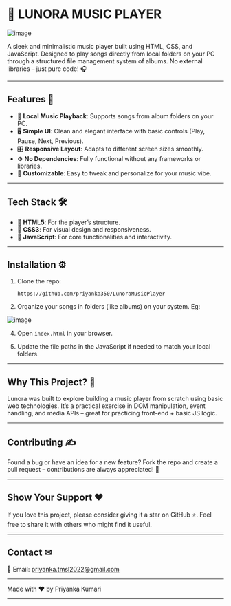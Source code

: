 # 🎵 LUNORA MUSIC PLAYER  

![image](https://github.com/user-attachments/assets/a4339eff-683d-4330-b5bb-e97969ade118)

A sleek and minimalistic music player built using HTML, CSS, and JavaScript. Designed to play songs directly from local folders on your PC through a structured file management system of albums. No external libraries – just pure code! 🎧

---

## Features 🌟  

- 🎼 **Local Music Playback**: Supports songs from album folders on your PC.  
- 🖥️ **Simple UI**: Clean and elegant interface with basic controls (Play, Pause, Next, Previous).  
- 🎛️ **Responsive Layout**: Adapts to different screen sizes smoothly.  
- ⚙️ **No Dependencies**: Fully functional without any frameworks or libraries.  
- 🎨 **Customizable**: Easy to tweak and personalize for your music vibe.

---

## Tech Stack 🛠️  

- 🧱 **HTML5**: For the player’s structure.  
- 🎨 **CSS3**: For visual design and responsiveness.  
- 🧠 **JavaScript**: For core functionalities and interactivity.

---

## Installation ⚙️  

1. Clone the repo:
   ```
   https://github.com/priyanka350/LunoraMusicPlayer
   ```

2. Organize your songs in folders (like albums) on your system. Eg: 
   
 ![image](https://github.com/user-attachments/assets/3897a8b7-2177-42d3-b9fe-2d3c00286feb)

  
4. Open ```index.html``` in your browser.
   
5. Update the file paths in the JavaScript if needed to match your local folders.

---

## Why This Project? 🤔  
Lunora was built to explore building a music player from scratch using basic web technologies. It’s a practical exercise in DOM manipulation, event handling, and media APIs – great for practicing front-end + basic JS logic.

---

## Contributing ✍️  
Found a bug or have an idea for a new feature? Fork the repo and create a pull request – contributions are always appreciated! 🤝

---

## Show Your Support ❤️  
If you love this project, please consider giving it a star on GitHub ⭐. Feel free to share it with others who might find it useful.

---

## Contact ✉  
📧 Email: priyanka.tmsl2022@gmail.com

---

Made with ❤️ by Priyanka Kumari

---
